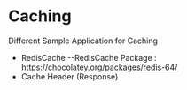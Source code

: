 # Caching
Different Sample Application for Caching
- RedisCache
--RedisCache Package : https://chocolatey.org/packages/redis-64/
- Cache Header (Response)
